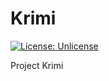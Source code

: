# Krimi

[![License: Unlicense](https://img.shields.io/badge/license-Unlicense-blue.svg)](http://unlicense.org/)

Project Krimi
